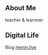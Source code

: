 


## About Me

teacher &
learnner 

## Digital Life



Blog [hemin.live](https://heminwork.notion.site/98c6a94e41ea4e33ad5ab579d42463b9)

